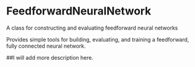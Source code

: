 # FeedforwardNeuralNetwork
A class for constructing and evaluating feedforward neural networks

Provides simple tools for building, evaluating, and training a feedforward, fully connected neural network.

##I will add more description here.
